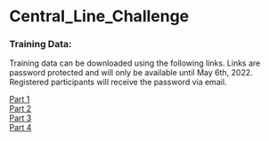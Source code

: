 # Central_Line_Challenge
### Training Data:
Training data can be downloaded using the following links. Links are password protected and will only be available until May 6th, 2022.  
Registered participants will receive the password via email.

[Part 1](https://tinyurl.com/5drkkcrk)  
[Part 2](https://tinyurl.com/pthcvjfk)  
[Part 3](https://tinyurl.com/5n8mbbt4)  
[Part 4](https://tinyurl.com/4f7zwt6s)  
